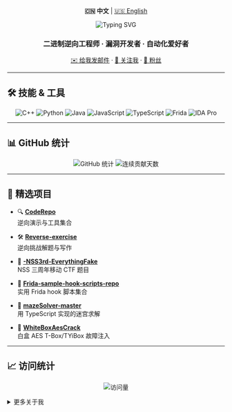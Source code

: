 <!-- README.zh.md -->

<p align="center">
  <strong>🇨🇳 中文</strong> | <a href="./README.md">🇺🇸 English</a>
</p>

<p align="center">
  <img src="https://readme-typing-svg.demolab.com?font=Fira+Code&size=24&pause=1000&color=FFFFFF&background=00000000&center=true&vCenter=true&width=600&lines=你好%2C%20我是%20SHangwendada!;欢迎来到我的%20GitHub%20主页!" alt="Typing SVG" />
</p>

<h3 align="center">二进制逆向工程师 · 漏洞开发者 · 自动化爱好者</h3>

<p align="center">
  <a href="mailto:2277873568@qq.com">✉️ 给我发邮件</a> ·
  <a href="https://github.com/SHangwendada">🐙 关注我</a> ·
  <a href="https://github.com/SHangwendada?tab=followers">👥 粉丝</a>
</p>

---

## 🛠️ 技能 & 工具

<p align="center">
  <img src="https://img.shields.io/badge/-C++-00599C?logo=c%2B%2B&logoColor=white&style=flat-square" alt="C++"/>
  <img src="https://img.shields.io/badge/-Python-3776AB?logo=python&logoColor=white&style=flat-square" alt="Python"/>
  <img src="https://img.shields.io/badge/-Java-007396?logo=java&logoColor=white&style=flat-square" alt="Java"/>
  <img src="https://img.shields.io/badge/-JavaScript-F7DF1E?logo=javascript&logoColor=black&style=flat-square" alt="JavaScript"/>
  <img src="https://img.shields.io/badge/-TypeScript-3178C6?logo=typescript&logoColor=white&style=flat-square" alt="TypeScript"/>
  <img src="https://img.shields.io/badge/-Frida-black?style=flat-square" alt="Frida"/>
  <img src="https://img.shields.io/badge/-IDA_Pro-grey?style=flat-square" alt="IDA Pro"/>
</p>

---

## 📊 GitHub 统计

<p align="center">
  <img src="https://github-readme-stats.vercel.app/api?username=SHangwendada&show_icons=true&theme=dark&locale=zh" alt="GitHub 统计" />
  <img src="https://github-readme-streak-stats.herokuapp.com/?user=SHangwendada&theme=dark&locale=zh" alt="连续贡献天数" />
</p>

---

## 🚀 精选项目

- 🔍 **[CodeRepo](https://github.com/SHangwendada/CodeRepo)**  
  逆向演示与工具集合  

- 🛠️ **[Reverse-exercise](https://github.com/SHangwendada/Reverse-exercise)**  
  逆向挑战解题与写作  

- 📱 **[-NSS3rd-EverythingFake](https://github.com/SHangwendada/-NSS3rd-EverythingFake)**  
  NSS 三周年移动 CTF 题目  

- 🎣 **[Frida-sample-hook-scripts-repo](https://github.com/SHangwendada/Frida-sample-hook-scripts-repo)**  
  实用 Frida hook 脚本集合  

- 🧩 **[mazeSolver-master](https://github.com/SHangwendada/mazeSolver-master)**  
  用 TypeScript 实现的迷宫求解  

- 🔐 **[WhiteBoxAesCrack](https://github.com/SHangwendada/WhiteBoxAesCrack)**  
  白盒 AES T-Box/TYiBox 故障注入  

---

## 📈 访问统计

<p align="center">
  <img src="https://komarev.com/ghpvc/?username=SHangwendada&label=Profile%20Views&color=0e75b6&style=flat" alt="访问量" />
</p>

<details>
  <summary>更多关于我</summary>

  - 🏆 参与过多场 CTF 比赛  
  - 🔭 正在研究 Android WebView 漏洞利用链  
  - 🌱 学习 Frida 插件开发  
  - 💬 欢迎交流逆向工程、漏洞开发、自动化脚本
</details>
